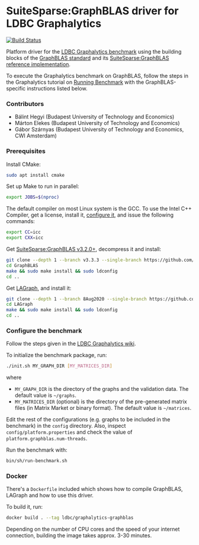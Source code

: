 # SuiteSparse:GraphBLAS driver for LDBC Graphalytics

[![Build Status](https://circleci.com/gh/ldbc/ldbc_graphalytics_platforms_graphblas.svg?style=svg)](https://app.circleci.com/pipelines/github/ldbc/ldbc_graphalytics_platforms_graphblas)

Platform driver for the [LDBC Graphalytics benchmark](https://graphalytics.org) using the building blocks of the [GraphBLAS standard](http://graphblas.org/) and its [SuiteSparse:GraphBLAS reference implementation](http://faculty.cse.tamu.edu/davis/GraphBLAS.html).

To execute the Graphalytics benchmark on GraphBLAS, follow the steps in the Graphalytics tutorial on [Running Benchmark](https://github.com/ldbc/ldbc_graphalytics/wiki/Manual%3A-Running-Benchmark) with the GraphBLAS-specific instructions listed below.

### Contributors

* Bálint Hegyi (Budapest University of Technology and Economics)
* Márton Elekes (Budapest University of Technology and Economics)
* Gábor Szárnyas (Budapest University of Technology and Economics, CWI Amsterdam)

### Prerequisites

Install CMake:

```bash
sudo apt install cmake
```

Set up Make to run in parallel:

```bash
export JOBS=$(nproc)
```

The default compiler on most Linux system is the GCC. To use the Intel C++ Compiler, get a license, install it, [configure it](https://github.com/FTSRG/cheat-sheets/wiki/GraphBLAS), and issue the following commands:

```bash
export CC=icc
export CXX=icc
```

Get [SuiteSparse:GraphBLAS v3.2.0+](http://faculty.cse.tamu.edu/davis/GraphBLAS.html), decompress it and install:

```bash
git clone --depth 1 --branch v3.3.3 --single-branch https://github.com/DrTimothyAldenDavis/GraphBLAS
cd GraphBLAS
make && sudo make install && sudo ldconfig
cd ..
```

Get [LAGraph](https://github.com/GraphBLAS/LAGraph), and install it:

```bash
git clone --depth 1 --branch 8Aug2020 --single-branch https://github.com/GraphBLAS/LAGraph
cd LAGraph
make && sudo make install && sudo ldconfig
cd ..
```

### Configure the benchmark

Follow the steps given in the [LDBC Graphalytics wiki](https://github.com/ldbc/ldbc_graphalytics/wiki).

To initialize the benchmark package, run:

```bash
./init.sh MY_GRAPH_DIR [MY_MATRICES_DIR]
```

where
* `MY_GRAPH_DIR` is the directory of the graphs and the validation data. The default value is `~/graphs`.
* `MY_MATRICES_DIR` (optional) is the directory of the pre-generated matrix files (in Matrix Market or binary format). The default value is `~/matrices`.

Edit the rest of the configurations (e.g. graphs to be included in the benchmark) in the `config` directory. Also, inspect `config/platform.properties` and check the value of `platform.graphblas.num-threads`.

Run the benchmark with:

```bash
bin/sh/run-benchmark.sh
```

### Docker

There's a `Dockerfile` included which shows how to compile GraphBLAS, LAGraph and how to use this driver.

To build it, run:

```bash
docker build . --tag ldbc/graphalytics-graphblas
```

Depending on the number of CPU cores and the speed of your internet connection, building the image takes approx. 3-30 minutes.
